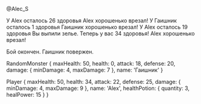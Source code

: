 @Alec_S



У Alex осталось 26 здоровья
Alex хорошенько врезал!
У Гаишник осталось 1 здоровья
Гаишник хорошенько врезал!
У Alex осталось 19 здоровья
Вы выпили зелье. Теперь у вас 34 здоровья!
Alex хорошенько врезал!

Бой окончен. Гаишник повержен.

RandomMonster {
  maxHealth: 50,
  health: 0,
  attack: 18,
  defense: 20,
  damage: { minDamage: 4, maxDamage: 7 },
  name: 'Гаишник'
}

Player {
  maxHealth: 50,
  health: 34,
  attack: 22,
  defense: 25,
  damage: { minDamage: 4, maxDamage: 9 },
  name: 'Alex',
  healthPotion: { quantity: 3, healPower: 15 }
}
